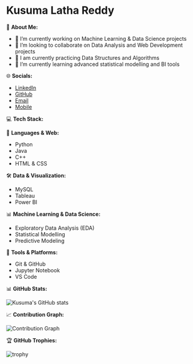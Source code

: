# Kusuma Latha Reddy

💫 **About Me:**
- 🔭 I’m currently working on Machine Learning & Data Science projects
- 👯 I’m looking to collaborate on Data Analysis and Web Development projects
- 🤝 I am currently practicing Data Structures and Algorithms
- 🌱 I’m currently learning advanced statistical modelling and BI tools

🌐 **Socials:**
- [LinkedIn](http://www.linkedin.com/in/kusuuh-)
- [GitHub](https://github.com/kusureddie1234)
- [Email](mailto:kusumayarramreddy@gmail.com)
- [Mobile](tel:+919059107169)

💻 **Tech Stack:**

🚀 **Languages & Web:**
- Python  
- Java  
- C++  
- HTML & CSS

🛠 **Data & Visualization:**
- MySQL  
- Tableau  
- Power BI

📊 **Machine Learning & Data Science:**
- Exploratory Data Analysis (EDA)  
- Statistical Modelling  
- Predictive Modeling

🔧 **Tools & Platforms:**
- Git & GitHub  
- Jupyter Notebook  
- VS Code

📊 **GitHub Stats:**

![Kusuma's GitHub stats](https://github-readme-stats.vercel.app/api?username=kusureddie1234&show_icons=true&theme=radical)

📈 **Contribution Graph:**

![Contribution Graph](https://github-readme-activity-graph.cyclic.app/graph?username=kusureddie1234&theme=react-dark)

🏆 **GitHub Trophies:**

![trophy](https://github-profile-trophy.vercel.app/?username=kusureddie1234&theme=darkhub)
